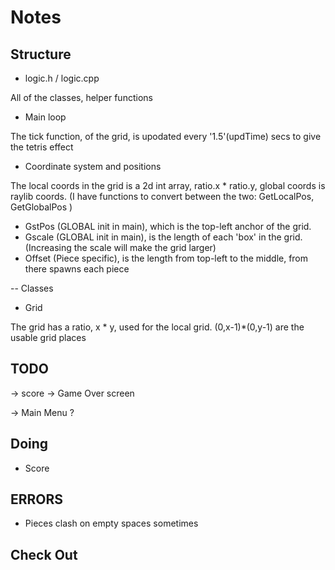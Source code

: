 # Notes

## Structure 

- logic.h / logic.cpp

All of the classes, helper functions 

- Main loop 

The tick function, of the grid, is upodated every '1.5'(updTime) secs to give the tetris effect

- Coordinate system and positions

The local coords in the grid is a 2d int array, ratio.x * ratio.y, global coords is raylib coords.
(I have functions to convert between the two: GetLocalPos, GetGlobalPos ) 

* GstPos (GLOBAL init in main), which is the top-left anchor of the grid.
* Gscale (GLOBAL init in main), is the length of each 'box' in the grid. (Increasing the scale will make the grid larger)
* Offset (Piece specific), is the length from top-left to the middle, from there spawns each piece 

-- Classes
- Grid

The grid has a ratio, x * y, used for the local grid. (0,x-1)*(0,y-1) are the usable grid places 


## TODO

-> score
-> Game Over screen 

-> Main Menu ?

## Doing


- Score

## ERRORS 

- Pieces clash on empty spaces sometimes


## Check Out 

